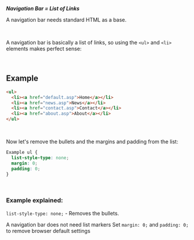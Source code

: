 **_Navigation Bar = List of Links_**

A navigation bar needs standard HTML as a base.

&nbsp;

A navigation bar is basically a list of links, so using the `<ul>` and `<li>` elements makes perfect sense:

&nbsp;

## Example

```html
<ul>
  <li><a href="default.asp">Home</a></li>
  <li><a href="news.asp">News</a></li>
  <li><a href="contact.asp">Contact</a></li>
  <li><a href="about.asp">About</a></li>
</ul>
```

&nbsp;

Now let's remove the bullets and the margins and padding from the list:

```css
Example ul {
  list-style-type: none;
  margin: 0;
  padding: 0;
}
```

&nbsp;

### Example explained:

`list-style-type: none;` - Removes the bullets.

A navigation bar does not need list markers
Set `margin: 0;` and `padding: 0;` to remove browser default settings

&nbsp;
